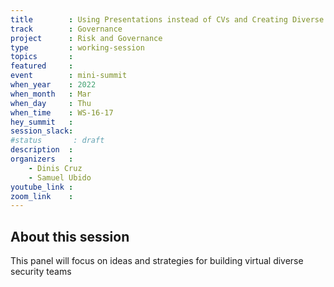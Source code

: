 ```yaml
---
title        : Using Presentations instead of CVs and Creating Diverse Security Teams
track        : Governance
project      : Risk and Governance
type         : working-session
topics       :
featured     :
event        : mini-summit
when_year    : 2022
when_month   : Mar
when_day     : Thu
when_time    : WS-16-17
hey_summit   : 
session_slack:
#status       : draft
description  :
organizers   :
    - Dinis Cruz
    - Samuel Ubido 
youtube_link : 
zoom_link    : 
---
```


## About this session

This panel will focus on ideas and strategies 
for building virtual diverse security teams

